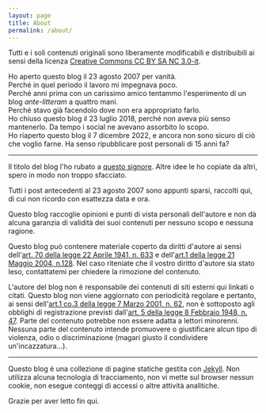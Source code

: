 ```yaml
---
layout: page
title: About
permalink: /about/
---
```


Tutti e i soli contenuti originali sono liberamente modificabili e distribuibili ai sensi della licenza [Creative Commons CC BY SA NC 3.0-it](http://creativecommons.org/licenses/by-nc-sa/3.0/deed.it).

Ho aperto questo blog il 23 agosto 2007 per vanità.  
Perché in quel periodo il lavoro mi impegnava poco.  
Perché anni prima con un carissimo amico tentammo l'esperimento di un blog *ante-litteram* a quattro mani.  
Perché stavo già facendolo dove non era appropriato farlo.  
Ho chiuso questo blog il 23 luglio 2018, perché non aveva più senso mantenerlo. Da tempo i social ne avevano assorbito lo scopo.  
Ho riaperto questo blog il 7 dicembre 2022, e ancora non sono sicuro di ciò che voglio farne. Ha senso ripubblicare post personali di 15 anni fa?

---

Il titolo del blog l'ho rubato a [questo signore](http://it.wikipedia.org/wiki/Michail_Afanas%27evi%C4%8D_Bulgakov). Altre idee le ho copiate da altri, spero in modo non troppo sfacciato.

Tutti i post antecedenti al 23 agosto 2007 sono appunti sparsi, raccolti qui, di cui non ricordo con esattezza data e ora.

Questo blog raccoglie opinioni e punti di vista personali dell'autore e non dà alcuna garanzia di validità dei suoi contenuti per nessuno scopo e nessuna ragione.

Questo blog può contenere materiale coperto da diritti d'autore ai sensi dell'[art. 70 della legge 22 Aprile 1941, n. 633](https://www.normattiva.it/uri-res/N2Ls?urn:nir:stato:legge:1941-04-22;633) e dell'[art.1 della legge 21 Maggio 2004, n.128](https://www.normattiva.it/uri-res/N2Ls?urn:nir:stato:legge:2004-05-21;128). Nel caso riteniate che il vostro diritto d'autore sia stato leso, contattatemi per chiedere la rimozione del contenuto.

L'autore del blog non è responsabile dei contenuti di siti esterni qui linkati o citati. Questo blog non viene aggiornato con periodicità regolare e pertanto, ai sensi dell'[art.1 co.3 della legge 7 Marzo 2001, n. 62](https://www.normattiva.it/uri-res/N2Ls?urn:nir:stato:legge:2001-03-07;62), non è sottoposto agli obblighi di registrazione previsti dall'[art. 5 della legge 8 Febbraio 1948, n. 47](https://www.normattiva.it/uri-res/N2Ls?urn:nir:stato:legge:1948-02-08;47!vig=#:~:text=Definizione%20di%20stampa%20o%20stampato,qualsiasi%20modo%20destinate%20alla%20pubblicazione.). Parte del contenuto potrebbe non essere adatta a lettori minorenni. Nessuna parte del contenuto intende promuovere o giustificare alcun tipo di violenza, odio o discriminazione (magari giusto il condividere un'incazzatura...).

---

Questo blog è una collezione di pagine statiche gestita con [Jekyll](https://jekyllrb.com/). Non utilizza alcuna tecnologia di tracciamento, non vi mette sul browser nessun cookie, non esegue conteggi di accessi o altre attività analitiche.

Grazie per aver letto fin qui.
